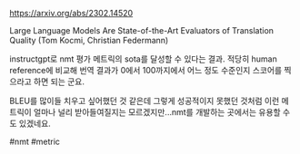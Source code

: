 https://arxiv.org/abs/2302.14520

Large Language Models Are State-of-the-Art Evaluators of Translation Quality (Tom Kocmi, Christian Federmann)

instructgpt로 nmt 평가 메트릭의 sota를 달성할 수 있다는 결과. 적당히 human reference에 비교해 번역 결과가 0에서 100까지에서 어느 정도 수준인지 스코어를 찍으라고 하면 되는 군요.

BLEU를 많이들 치우고 싶어했던 것 같은데 그렇게 성공적이지 못했던 것처럼 이런 메트릭이 얼마나 널리 받아들여질지는 모르겠지만...nmt를 개발하는 곳에서는 유용할 수도 있겠네요.

#nmt #metric 